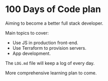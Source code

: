 # 100 Days of Code plan

Aiming to become a better full stack developer.

Main topics to cover:

- Use JS in production front-end.
- Use Terraform to provision servers.
- App development.

The `LOG.md` file will keep a log of every day.

More comprehensive learning plan to come.